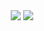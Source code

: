 <!--
**igorgbr/igorgbr** is a ✨ _special_ ✨ repository because its `README.md` (this file) appears on your GitHub profile.

Here are some ideas to get you started:

- 🔭 I’m currently working on ...
- 🌱 I’m currently learning ...
- 👯 I’m looking to collaborate on ...
- 🤔 I’m looking for help with ...
- 💬 Ask me about ...
- 📫 How to reach me: ...
- 😄 Pronouns: ...
- ⚡ Fun fact: ...
-->

<header>
<img src = "https://github-readme-stats.vercel.app/api/top-langs/?username=igorgbr&theme=darcula&layout=compact"/>
<img src = "https://github-readme-stats.vercel.app/api?username=igorgbr&theme=darcula&show_icons=true" />
</header>


